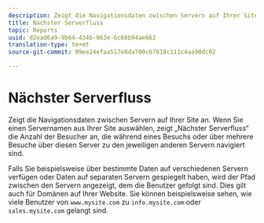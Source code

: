```yaml
---
description: Zeigt die Navigationsdaten zwischen Servern auf Ihrer Site an. Wenn Sie einen Servernamen aus Ihrer Site auswählen, zeigt „Nächster Serverfluss“ die Anzahl der Besucher an, die während eines Besuchs oder über mehrere Besuche über diesen Server zu den jeweiligen anderen Servern navigiert sind.
title: Nächster Serverfluss
topic: Reports
uuid: d2ead6a9-9b64-434b-963e-6c66b94ae662
translation-type: tm+mt
source-git-commit: 99ee24efaa517e8da700c67818c111c4aa90dc02

---
```



# Nächster Serverfluss

Zeigt die Navigationsdaten zwischen Servern auf Ihrer Site an. Wenn Sie einen Servernamen aus Ihrer Site auswählen, zeigt „Nächster Serverfluss“ die Anzahl der Besucher an, die während eines Besuchs oder über mehrere Besuche über diesen Server zu den jeweiligen anderen Servern navigiert sind.

Falls Sie beispielsweise über bestimmte Daten auf verschiedenen Servern verfügen oder Daten auf separaten Servern gespiegelt haben, wird der Pfad zwischen den Servern angezeigt, dem die Benutzer gefolgt sind. Dies gilt auch für Domänen auf Ihrer Website. Sie können beispielsweise sehen, wie viele Benutzer von `www.mysite.com` zu `info.mysite.com` oder `sales.mysite.com` gelangt sind.
